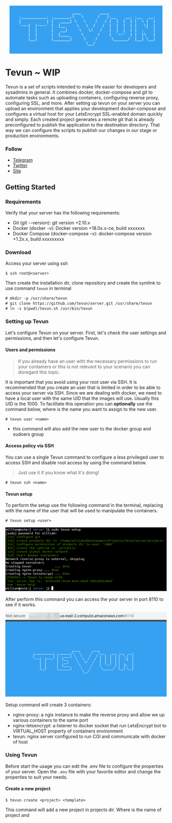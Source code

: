 <p align="center">
  <img
    src="https://raw.githubusercontent.com/tevun/server/master/badge.png"
    height="150px"
    alt="logo"
  />
</p>

# Tevun ~ WIP

Tevun is a set of scripts intended to make life easier for developers and sysadmins in general.
It combines docker, docker-compose and git to automate tasks such as uploading containers, configuring reverse proxy, configuring SSL, and more.
After setting up tevun on your server you can upload an environment that applies your development docker-compose and configures a virtual host for your LetsEncrypt SSL-enabled domain quickly and simply.
Each created project generates a remote git that is already preconfigured to publish the application to the destination directory.
That way we can configure the scripts to publish our changes in our stage or production environments.

### Follow
- [Telegram](https://t.me/tevun)
- [Twitter](https://twitter.com/tevunapp)
- [Site](https://tevun.com)

## Getting Started

### Requirements

Verify that your server has the following requirements:
- Git (git --version): git version +2.10.x
- Docker (docker -v): Docker version +18.0x.x-ce, build xxxxxxx
- Docker Compose (docker-compose -v): docker-compose version +1.2x.x, build xxxxxxxxx

### Download

Access your server using ssh
```
$ ssh root@<server>
```

Then create the installation dir, clone repository and create the symlink to use command `tevun` in terminal
```
# mkdir -p /usr/share/tevun
# git clone https://github.com/tevun/server.git /usr/share/tevun
# ln -s $(pwd)/tevun.sh /usr/bin/tevun
```

### Setting up Tevun

Let's configure Tevun on your server. First, let's check the user settings and permissions, and then let's configure Tevun.

#### Users and permissions

> if you already have an user with the necessary permissions to run your containers or this is not relevant to your scenario you can disregard this topic.

It is important that you avoid using your root user via SSH.
It is recommended that you create an user that is limited in order to be able to access your server via SSH.
Since we are dealing with docker, we need to have a local user with the same UID that the images will use. Usually this UID is the 1000.
To facilitate this operation you can **optionally** use the command below, where <name> is the name you want to assign to the new user.

```
# tevun user <name>
```
  * this command will also add the new user to the docker group and sudoers group

#### Access policy via SSH 

You can use a single Tevun command to configure a less privileged user to access SSH and disable root access by using the command below.

> Just use it if you know what it's doing!

```
# tevun ssh <name>
```

#### Tevun setup

To perform the setup use the following command in the terminal, replacing <user> with the name of the user that will be used to manipulate the containers.
```
# tevun setup <user>
```
<p align="center">
  <img src="https://raw.githubusercontent.com/tevun/server/master/images/output-setup.png"/>
</p>

After perform this command you can access the your server in port 8110 to see if it works.
<p align="center">
  <img src="https://raw.githubusercontent.com/tevun/server/master/images/setup.png"/>
</p>

Setup command will create 3 containers:
 - nginx-proxy: a ngix instance to make the reverse proxy and allow we up various containers to the same port
 - nginx-letsencrypt: a listener to docker socket that run LetsEncrypt bot to VIRTUAL_HOST property of containers environment
 - tevun: nginx server configured to run CGI and communicate with docker of host

### Using Tevun

Before start the usage you can edit the .env file to configure the properties of your server.
Open the `.env` file with your favorite editor and change the properties to suit your needs.  

#### Create a new project

```
$ tevun create <project> <template>
```
This command will add a new project in projects dir.
Where <project> is the name of project and <template> can be `php` or `html`. We can add other templates too.
The main idea is to have skeletons to most common structures used.  

Example:
```
$ tevun create site.com html
```
In this example tevun will create `site.com` project, initialize a git remote repository, configure post-receive, generate a docker-compose.yml and show the git remote URL in terminal.
<p align="center">
  <img src="https://raw.githubusercontent.com/tevun/server/master/images/output-create.png"/>
</p>

#### Register users

Once the projects have been created we can make a local clone of them, but for that we need an user with access permission.
To register users in Tevun use the command below:
```
$ tevun register <user>
```
This is a short hand to http basic auth and the file with permissions is in file `/etc/nginx/.users` of tevun container.
<p align="center">
  <img src="https://raw.githubusercontent.com/tevun/server/master/images/output-register.png"/>
</p>

#### Destroy a project

```
$ tevun destroy <project>
```
The command destroy will stop your docker-compose project and erase the project dir.
The command will not erase the docker volumes, but is important to be careful with this instruction.
<p align="center">
  <img src="https://raw.githubusercontent.com/tevun/server/master/images/output-destroy.png"/>
</p>


#### Configure in an existing project

We can get the branch setup of project repository to get the files to configure our project to run in Tevun.

```
# add the remote to your repo
$ git remote add deploy https://<user>@<host>:8110/<project>/repo
# fetch the setup branch
$ git fetch deploy +refs/heads/setup:refs/remotes/deploy/setup
# get setup branch from remote
$ git branch --track setup refs/remotes/deploy/setup
# merge setup branch to your local branch
$ git merge --no-ff deploy/setup --allow-unrelated-histories
```

